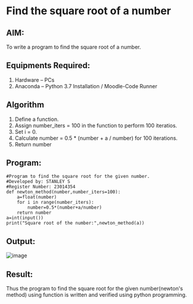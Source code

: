 # Find the square root of a number

## AIM:
To write a program to find the square root of a number.

## Equipments Required:
1. Hardware – PCs
2. Anaconda – Python 3.7 Installation / Moodle-Code Runner

## Algorithm
1. Define a function.
2. Assign number_iters = 100 in the function to perform 100 iteratios.
3. Set i = 0.
4. Calculate  number = 0.5 * (number + a / number) for 100 iterations.
5. Return number

## Program:
```
#Program to find the square root for the given number.
#Developed by: STANLEY S
#Register Number: 23014354
def newton_method(number,number_iters=100):
    a=float(number)
    for i in range(number_iters):
        number=0.5*(number+a/number)
    return number
a=int(input())
print("Square root of the number:",newton_method(a))

```

## Output:
![image](https://github.com/STANLEY-13/Square-root-of-a-number/assets/148198816/3dbad217-8759-44e2-a0f3-f34371648f40)


## Result:
Thus the program to find the square root for the given number(newton's method) using function is written and verified using python programming.
